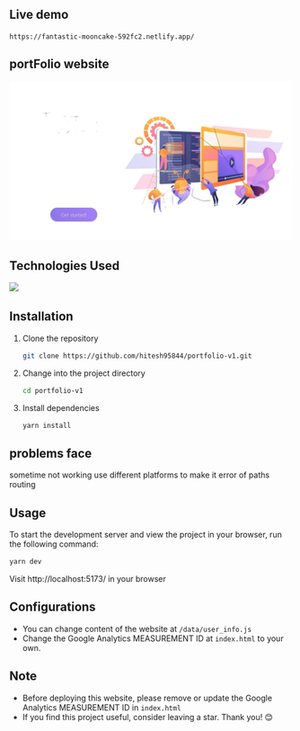 ## Live demo
    https://fantastic-mooncake-592fc2.netlify.app/

## portFolio website

<center>
    <img src="/public/cover.png" alt="Portfolio-v1" />
</center>



## Technologies Used
<img  src="https://skillicons.dev/icons?i=html,css,react,tailwind,netlify&perline=7"/>

## Installation
1. Clone the repository
    ```bash 
    git clone https://github.com/hitesh95844/portfolio-v1.git
    ```
2. Change into the project directory
    ```bash
    cd portfolio-v1
    ```
3. Install dependencies
    ```bash
    yarn install 
    ```
## problems face
sometime not working
use different platforms  to make it
error of paths
routing 


## Usage
To start the development server and view the project in your browser, run the following command:
```bash
yarn dev
```
Visit http://localhost:5173/ in your browser

## Configurations
- You can change content of the website at `/data/user_info.js`
- Change the Google Analytics MEASUREMENT ID at `index.html` to your own.



## Note
- Before deploying this website, please remove or update the Google Analytics MEASUREMENT ID in `index.html`
- If you find this project useful, consider leaving a star. Thank you! 😊
